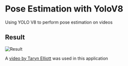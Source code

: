 # Pose Estimation with YoloV8

Using YOLO V8 to perform pose estimation on videos

## Result
![Result](https://github.com/AnneLivia/PoseEstimationYolo/assets/31932673/c9b8c4a5-e628-42bf-b66a-4e356bb86af3)

A [video by Taryn Elliott](https://www.pexels.com/pt-br/video/um-homem-correndo-alegremente-em-uma-colina-de-areia-da-sobremesa-3015482/) was used in this application
